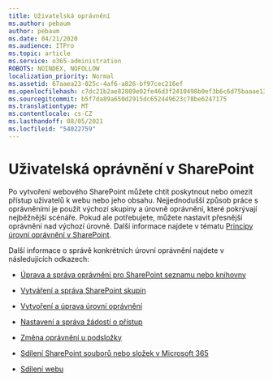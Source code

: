 ```yaml
---
title: Uživatelská oprávnění
ms.author: pebaum
author: pebaum
ms.date: 04/21/2020
ms.audience: ITPro
ms.topic: article
ms.service: o365-administration
ROBOTS: NOINDEX, NOFOLLOW
localization_priority: Normal
ms.assetid: 67aaea23-025c-4af6-a826-bf97cec216ef
ms.openlocfilehash: c7dc21b2ae82809e02fe46d3f2410498b0ef3b6c6d75baaae1361b29a4d387d6
ms.sourcegitcommit: b5f7da89a650d2915dc652449623c78be6247175
ms.translationtype: MT
ms.contentlocale: cs-CZ
ms.lasthandoff: 08/05/2021
ms.locfileid: "54022759"
---
```

# <a name="user-permissions-in-sharepoint"></a>Uživatelská oprávnění v SharePoint

Po vytvoření webového SharePoint můžete chtít poskytnout nebo omezit přístup uživatelů k webu nebo jeho obsahu. Nejjednodušší způsob práce s oprávněními [](https://docs.microsoft.com/sharepoint/default-sharepoint-groups) je použít výchozí skupiny a úrovně oprávnění, které pokrývají nejběžnější scénáře. Pokud ale potřebujete, můžete nastavit přesnější oprávnění nad výchozí úrovně. Další informace najdete v tématu [Principy úrovní oprávnění v SharePoint](https://docs.microsoft.com/sharepoint/understanding-permission-levels).

Další informace o správě konkrétních úrovní oprávnění najdete v následujících odkazech:

- [Úprava a správa oprávnění pro SharePoint seznamu nebo knihovny](https://support.office.com/article/customize-permissions-for-a-sharepoint-list-or-library-02d770f3-59eb-4910-a608-5f84cc297782)

- [Vytváření a správa SharePoint skupin](https://docs.microsoft.com/sharepoint/customize-sharepoint-site-permissions)

- [Vytvoření a úprava úrovní oprávnění](https://docs.microsoft.com/sharepoint/how-to-create-and-edit-permission-levels)

- [Nastavení a správa žádostí o přístup](https://support.office.com/article/set-up-and-manage-access-requests-94b26e0b-2822-49d4-929a-8455698654b3)

- [Změna oprávnění u podsložky](https://support.office.com/article/change-the-permissions-on-a-subfolder-5427bd7c-f20a-4f75-8cf2-5359dd45a1a6)

- [Sdílení SharePoint souborů nebo složek v Microsoft 365](https://support.office.com/article/share-sharepoint-files-or-folders-1fe37332-0f9a-4719-970e-d2578da4941c)

- [Sdílení webu](https://support.office.com/article/share-a-site-958771a8-d041-4eb8-b51c-afea2eae3658)
